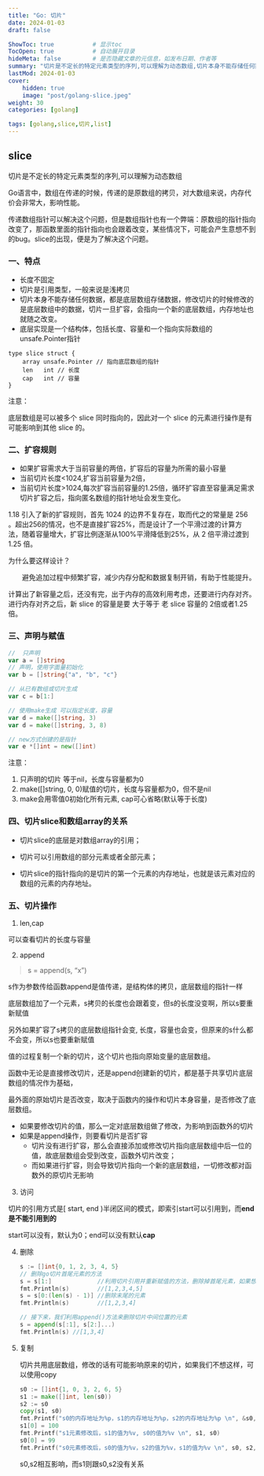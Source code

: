 ```yaml
---
title: "Go: 切片"
date: 2024-01-03
draft: false

ShowToc: true           # 显示toc
TocOpen: true           # 自动展开目录
hideMeta: false         # 是否隐藏文章的元信息，如发布日期、作者等
summary: "切片是不定长的特定元素类型的序列,可以理解为动态数组,切片本身不能存储任何数据，都是底层数组存储数据，修改切片的时候修改的是底层数组中的数据,底层实现是一个结构体，包括长度、容量和一个指向实际数组的unsafe.Pointer指针"
lastMod: 2024-01-03
cover:
    hidden: true
    image: "post/golang-slice.jpeg"
weight: 30
categories: [golang]

tags: [golang,slice,切片,list]
---
```


## slice

切片是不定长的特定元素类型的序列,可以理解为动态数组

Go语言中，数组在传递的时候，传递的是原数组的拷贝，对大数组来说，内存代价会非常大，影响性能。

传递数组指针可以解决这个问题，但是数组指针也有一个弊端：原数组的指针指向改变了，那函数里面的指针指向也会跟着改变，某些情况下，可能会产生意想不到的bug。slice的出现，便是为了解决这个问题。

### 一、特点

* 长度不固定
* 切片是引用类型，一般来说是浅拷贝
* 切片本身不能存储任何数据，都是底层数组存储数据，修改切片的时候修改的是底层数组中的数据，切片一旦扩容，会指向一个新的底层数组，内存地址也就随之改变。
* 底层实现是一个结构体，包括长度、容量和一个指向实际数组的unsafe.Pointer指针

```golang
type slice struct {
    array unsafe.Pointer // 指向底层数组的指针
    len   int // 长度 
    cap   int // 容量
}
```

注意：

底层数组是可以被多个 slice 同时指向的，因此对一个 slice 的元素进行操作是有可能影响到其他 slice 的。



### 二、扩容规则

- 如果扩容需求大于当前容量的两倍，扩容后的容量为所需的最小容量
- 当前切片长度<1024,扩容当前容量为2倍，
- 当前切片长度>1024,每次扩容当前容量的1.25倍，循环扩容直至容量满足需求  
  切片扩容之后，指向匿名数组的指针地址会发生变化。

1.18 引入了新的扩容规则，首先 1024 的边界不复存在，取而代之的常量是 256 。超出256的情况，也不是直接扩容25%，而是设计了一个平滑过渡的计算方法，随着容量增大，扩容比例逐渐从100%平滑降低到25%，从 2 倍平滑过渡到 1.25 倍。

为什么要这样设计？

  避免追加过程中频繁扩容，减少内存分配和数据复制开销，有助于性能提升。

计算出了新容量之后，还没有完，出于内存的高效利用考虑，还要进行内存对齐。进行内存对齐之后，新 slice 的容量是要 大于等于 老 slice 容量的 2倍或者1.25倍。





### 三、声明与赋值

```go
//  只声明
var a = []string
// 声明，使用字面量初始化
var b = []string{"a", "b", "c"}

// 从已有数组或切片生成
var c = b[1:]

// 使用make生成 可以指定长度，容量
var d = make([]string, 3)
var d = make([]string, 3, 8)

// new方式创建的是指针
var e *[]int = new([]int)
```

注意：

1. 只声明的切片 等于nil，长度与容量都为0
2. make([]string, 0, 0)赋值的切片，长度与容量都为0，但不是nil
3. make会用零值0初始化所有元素, cap可心省略(默认等于长度)



### 四、切片slice和数组array的关系

- 切片slice的底层是对数组array的引用；

- 切片可以引用数组的部分元素或者全部元素；

- 切片slice的指针指向的是切片的第一个元素的内存地址，也就是该元素对应的数组的元素的内存地址。

  

### 五、切片操作

1. len,cap

可以查看切片的长度与容量

2. append

> s = append(s, “x”)

s作为参数传给函数append是值传递，是结构体的拷贝，底层数组的指针一样

底层数组加了一个元素，s拷贝的长度也会跟着变，但s的长度没变啊，所以s要重新赋值

另外如果扩容了s拷贝的底层数组指针会变, 长度，容量也会变，但原来的s什么都不会变，所以s也要重新赋值



值的过程复制一个新的切片，这个切片也指向原始变量的底层数组。

函数中无论是直接修改切片，还是append创建新的切片，都是基于共享切片底层数组的情况作为基础，

最外面的原始切片是否改变，取决于函数内的操作和切片本身容量，是否修改了底层数组。

* 如果要修改切片的值，那么一定对底层数组做了修改，为影响到函数外的切片
* 如果是append操作，则要看切片是否扩容
  * 切片没有进行扩容，那么会直接添加或修改切片指向底层数组中后一位的值，故底层数组会受到改变，函数外切片改变；
  * 而如果进行扩容，则会导致切片指向一个新的底层数组，一切修改都对函数外的原切片无影响

3. 访问

切片的引用方式是[ start, end )半闭区间的模式，即索引start可以引用到，而**end是不能引用到的**

start可以没有，默认为0；end可以没有默认**cap**

4. 删除

   ```go
   s := []int{0, 1, 2, 3, 4, 5}
   // 删除go切片首尾元素的方法
   s = s[1:]             //利用切片引用并重新赋值的方法，删除掉首尾元素，如果想删除两个，可以用s=s[2:]
   fmt.Println(s)        //[1,2,3,4,5]
   s = s[0:(len(s) - 1)] //删除末尾的元素
   fmt.Println(s)        //[1,2,3,4]

   // 接下来，我们利用append()方法来删除切片中间位置的元素
   s = append(s[:1], s[2:]...)
   fmt.Println(s) //[1,3,4]
   ```

5. 复制

   切片共用底层数组，修改的话有可能影响原来的切片，如果我们不想这样，可以使用copy

   ```go
   s0 := []int{1, 0, 3, 2, 6, 5}
   s1 := make([]int, len(s0))
   s2 := s0
   copy(s1, s0)
   fmt.Printf("s0的内存地址为%p，s1的内存地址为%p，s2的内存地址为%p \n", &s0, &s1, &s2)
   s1[0] = 100
   fmt.Printf("s1元素修改后，s1的值为%v, s0的值为%v \n", s1, s0)
   s0[0] = 99
   fmt.Printf("s0元素修改后，s0的值为%v，s2的值为%v，s1的值为%v \n", s0, s2, s1)
   ```

   s0,s2相互影响，而s1则跟s0,s2没有关系
